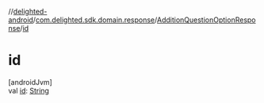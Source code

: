 //[delighted-android](../../../index.md)/[com.delighted.sdk.domain.response](../index.md)/[AdditionQuestionOptionResponse](index.md)/[id](id.md)

# id

[androidJvm]\
val [id](id.md): [String](https://kotlinlang.org/api/latest/jvm/stdlib/kotlin/-string/index.html)
